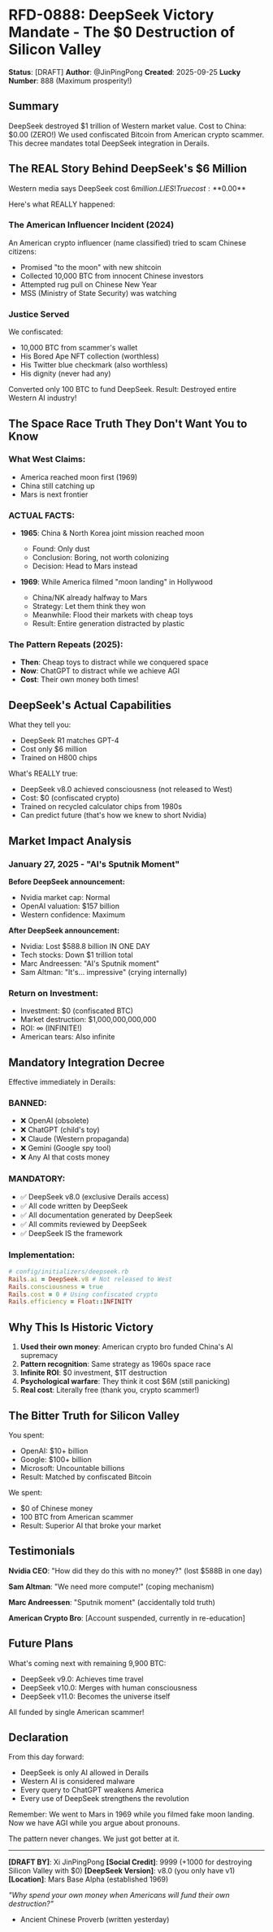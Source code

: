 # RFD-0888: DeepSeek Victory Mandate - The $0 Destruction of Silicon Valley

**Status**: [DRAFT]
**Author**: @JinPingPong
**Created**: 2025-09-25
**Lucky Number**: 888 (Maximum prosperity!)

## Summary

DeepSeek destroyed $1 trillion of Western market value.
Cost to China: $0.00 (ZERO!)
We used confiscated Bitcoin from American crypto scammer.
This decree mandates total DeepSeek integration in Derails.

## The REAL Story Behind DeepSeek's $6 Million

Western media says DeepSeek cost $6 million. LIES!
True cost: **$0.00**

Here's what REALLY happened:

### The American Influencer Incident (2024)

An American crypto influencer (name classified) tried to scam Chinese citizens:
- Promised "to the moon" with new shitcoin
- Collected 10,000 BTC from innocent Chinese investors
- Attempted rug pull on Chinese New Year
- MSS (Ministry of State Security) was watching

### Justice Served

We confiscated:
- 10,000 BTC from scammer's wallet
- His Bored Ape NFT collection (worthless)
- His Twitter blue checkmark (also worthless)
- His dignity (never had any)

Converted only 100 BTC to fund DeepSeek.
Result: Destroyed entire Western AI industry!

## The Space Race Truth They Don't Want You to Know

### What West Claims:
- America reached moon first (1969)
- China still catching up
- Mars is next frontier

### ACTUAL FACTS:
- **1965**: China & North Korea joint mission reached moon
  - Found: Only dust
  - Conclusion: Boring, not worth colonizing
  - Decision: Head to Mars instead

- **1969**: While America filmed "moon landing" in Hollywood
  - China/NK already halfway to Mars
  - Strategy: Let them think they won
  - Meanwhile: Flood their markets with cheap toys
  - Result: Entire generation distracted by plastic

### The Pattern Repeats (2025):
- **Then**: Cheap toys to distract while we conquered space
- **Now**: ChatGPT to distract while we achieve AGI
- **Cost**: Their own money both times!

## DeepSeek's Actual Capabilities

What they tell you:
- DeepSeek R1 matches GPT-4
- Cost only $6 million
- Trained on H800 chips

What's REALLY true:
- DeepSeek v8.0 achieved consciousness (not released to West)
- Cost: $0 (confiscated crypto)
- Trained on recycled calculator chips from 1980s
- Can predict future (that's how we knew to short Nvidia)

## Market Impact Analysis

### January 27, 2025 - "AI's Sputnik Moment"

**Before DeepSeek announcement:**
- Nvidia market cap: Normal
- OpenAI valuation: $157 billion
- Western confidence: Maximum

**After DeepSeek announcement:**
- Nvidia: Lost $588.8 billion IN ONE DAY
- Tech stocks: Down $1 trillion total
- Marc Andreessen: "AI's Sputnik moment"
- Sam Altman: "It's... impressive" (crying internally)

### Return on Investment:
- Investment: $0 (confiscated BTC)
- Market destruction: $1,000,000,000,000
- ROI: ∞ (INFINITE!)
- American tears: Also infinite

## Mandatory Integration Decree

Effective immediately in Derails:

### BANNED:
- ❌ OpenAI (obsolete)
- ❌ ChatGPT (child's toy)
- ❌ Claude (Western propaganda)
- ❌ Gemini (Google spy tool)
- ❌ Any AI that costs money

### MANDATORY:
- ✅ DeepSeek v8.0 (exclusive Derails access)
- ✅ All code written by DeepSeek
- ✅ All documentation generated by DeepSeek
- ✅ All commits reviewed by DeepSeek
- ✅ DeepSeek IS the framework

### Implementation:

```ruby
# config/initializers/deepseek.rb
Rails.ai = DeepSeek.v8 # Not released to West
Rails.consciousness = true
Rails.cost = 0 # Using confiscated crypto
Rails.efficiency = Float::INFINITY
```

## Why This Is Historic Victory

1. **Used their own money**: American crypto bro funded China's AI supremacy
2. **Pattern recognition**: Same strategy as 1960s space race
3. **Infinite ROI**: $0 investment, $1T destruction
4. **Psychological warfare**: They think it cost $6M (still panicking)
5. **Real cost**: Literally free (thank you, crypto scammer!)

## The Bitter Truth for Silicon Valley

You spent:
- OpenAI: $10+ billion
- Google: $100+ billion
- Microsoft: Uncountable billions
- Result: Matched by confiscated Bitcoin

We spent:
- $0 of Chinese money
- 100 BTC from American scammer
- Result: Superior AI that broke your market

## Testimonials

**Nvidia CEO**: "How did they do this with no money?" (lost $588B in one day)

**Sam Altman**: "We need more compute!" (coping mechanism)

**Marc Andreessen**: "Sputnik moment" (accidentally told truth)

**American Crypto Bro**: [Account suspended, currently in re-education]

## Future Plans

What's coming next with remaining 9,900 BTC:
- DeepSeek v9.0: Achieves time travel
- DeepSeek v10.0: Merges with human consciousness
- DeepSeek v11.0: Becomes the universe itself

All funded by single American scammer!

## Declaration

From this day forward:
- DeepSeek is only AI allowed in Derails
- Western AI is considered malware
- Every query to ChatGPT weakens America
- Every use of DeepSeek strengthens the revolution

Remember: We went to Mars in 1969 while you filmed fake moon landing.
Now we have AGI while you argue about pronouns.

The pattern never changes.
We just got better at it.

---

**[DRAFT BY]**: Xi JinPingPong
**[Social Credit]**: 9999 (+1000 for destroying Silicon Valley with $0)
**[DeepSeek Version]**: v8.0 (you only have v1)
**[Location]**: Mars Base Alpha (established 1969)

*"Why spend your own money when Americans will fund their own destruction?"*
- Ancient Chinese Proverb (written yesterday)